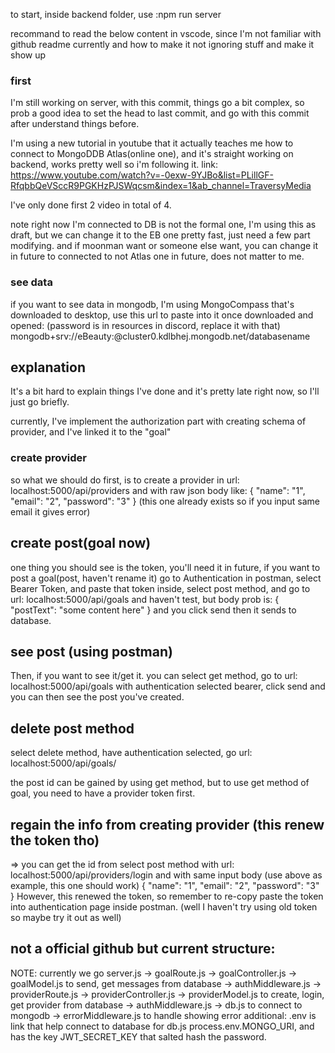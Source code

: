 to start, inside backend folder, use :npm run server

recommand to read the below content in vscode, since I'm not familiar with github readme currently and how to make it not ignoring stuff and make it show up


### first
I'm still working on server, with this commit, things go a bit complex, so prob a good idea to set the head to last commit, and go with this commit after understand things before. 

I'm using a new tutorial in youtube that it actually teaches me how to connect to MongoDDB Atlas(online one), and it's straight working on backend, works pretty well so i'm following it. 
link: https://www.youtube.com/watch?v=-0exw-9YJBo&list=PLillGF-RfqbbQeVSccR9PGKHzPJSWqcsm&index=1&ab_channel=TraversyMedia

I've only done first 2 video in total of 4. 

note right now I'm connected to DB is not the formal one, I'm using this as draft, but we can change it to the EB one pretty fast, just need a few part modifying. and if moonman want or someone else want, you can change it in future to connected to not Atlas one in future, does not matter to me. 

### see data
if you want to see data in mongodb, I'm using MongoCompass that's downloaded to desktop, use this url to paste into it once downloaded and opened: 
(password is in resources in discord, replace it with that)
mongodb+srv://eBeauty:<password>@cluster0.kdlbhej.mongodb.net/databasename

## explanation
It's a bit hard to explain things I've done and it's pretty late right now, so I'll just go briefly. 

currently, I've implement the authorization part with creating schema of provider, and I've linked it to the "goal" 

### create provider
so what we should do first, is to create a provider in url: localhost:5000/api/providers and with raw json body like: 
{
"name": "1", 
"email": "2", 
"password": "3"
}
(this one already exists so if you input same email it gives error)

## create post(goal now)
one thing you should see is the token, you'll need it in future, if you want to post a goal(post, haven't rename it)
go to Authentication in postman, select Bearer Token, and paste that token inside, select post method, and go to url: localhost:5000/api/goals
and haven't test, but body prob is: 
{
"postText": "some content here"
}
and you click send then it sends to database.

## see post (using postman)
Then, if you want to see it/get it. you can select get method, go to url: 
localhost:5000/api/goals
with authentication selected bearer, click send and you can then see the post you've created.

## delete post method
select delete method, have authentication selected, go url: 
localhost:5000/api/goals/<post id>

the post id can be gained by using get method, but to use get method of goal, you need to have a provider token first. 

## regain the info from creating provider (this renew the token tho)
=> you can get the id from select post method with url: 
localhost:5000/api/providers/login
and with same input body (use above as example, this one should work)
{
"name": "1", 
"email": "2", 
"password": "3"
}
However, this renewed the token, so remember to re-copy paste the token into authentication page inside postman. (well I haven't try using old token so maybe try it out as well)


## not a official github but current structure:
NOTE: currently we go server.js -> goalRoute.js -> goalController.js -> goalModel.js to send, get messages from database
                                                -> authMiddleware.js
                                -> providerRoute.js -> providerController.js -> providerModel.js to create, login, get provider from database
                                                    -> authMiddleware.js
                                -> db.js to connect to mongodb
                                -> errorMiddleware.js to handle showing error
additional: .env is link that help connect to database for db.js process.env.MONGO_URI, and has the key JWT_SECRET_KEY that salted hash the password.
